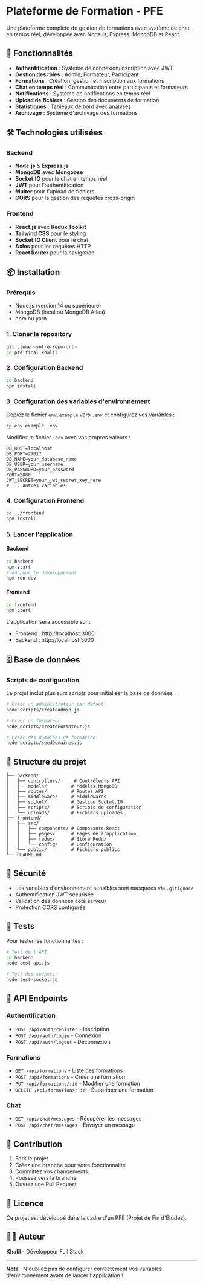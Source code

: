 # Plateforme de Formation - PFE

Une plateforme complète de gestion de formations avec système de chat en temps réel, développée avec Node.js, Express, MongoDB et React.

## 🚀 Fonctionnalités

- **Authentification** : Système de connexion/inscription avec JWT
- **Gestion des rôles** : Admin, Formateur, Participant
- **Formations** : Création, gestion et inscription aux formations
- **Chat en temps réel** : Communication entre participants et formateurs
- **Notifications** : Système de notifications en temps réel
- **Upload de fichiers** : Gestion des documents de formation
- **Statistiques** : Tableaux de bord avec analyses
- **Archivage** : Système d'archivage des formations

## 🛠️ Technologies utilisées

### Backend
- **Node.js** & **Express.js**
- **MongoDB** avec **Mongoose**
- **Socket.IO** pour le chat en temps réel
- **JWT** pour l'authentification
- **Multer** pour l'upload de fichiers
- **CORS** pour la gestion des requêtes cross-origin

### Frontend
- **React.js** avec **Redux Toolkit**
- **Tailwind CSS** pour le styling
- **Socket.IO Client** pour le chat
- **Axios** pour les requêtes HTTP
- **React Router** pour la navigation

## 📦 Installation

### Prérequis
- Node.js (version 14 ou supérieure)
- MongoDB (local ou MongoDB Atlas)
- npm ou yarn

### 1. Cloner le repository
```bash
git clone <votre-repo-url>
cd pfe_final_khalil
```

### 2. Configuration Backend
```bash
cd backend
npm install
```

### 3. Configuration des variables d'environnement
Copiez le fichier `env.example` vers `.env` et configurez vos variables :
```bash
cp env.example .env
```

Modifiez le fichier `.env` avec vos propres valeurs :
```env
DB_HOST=localhost
DB_PORT=27017
DB_NAME=your_database_name
DB_USER=your_username
DB_PASSWORD=your_password
PORT=5000
JWT_SECRET=your_jwt_secret_key_here
# ... autres variables
```

### 4. Configuration Frontend
```bash
cd ../frontend
npm install
```

### 5. Lancer l'application

#### Backend
```bash
cd backend
npm start
# ou pour le développement
npm run dev
```

#### Frontend
```bash
cd frontend
npm start
```

L'application sera accessible sur :
- Frontend : http://localhost:3000
- Backend : http://localhost:5000

## 🗄️ Base de données

### Scripts de configuration
Le projet inclut plusieurs scripts pour initialiser la base de données :

```bash
# Créer un administrateur par défaut
node scripts/createAdmin.js

# Créer un formateur
node scripts/createFormateur.js

# Créer des domaines de formation
node scripts/seedDomaines.js
```

## 📁 Structure du projet

```
├── backend/
│   ├── controllers/     # Contrôleurs API
│   ├── models/         # Modèles MongoDB
│   ├── routes/         # Routes API
│   ├── middleware/     # Middlewares
│   ├── socket/         # Gestion Socket.IO
│   ├── scripts/        # Scripts de configuration
│   └── uploads/        # Fichiers uploadés
├── frontend/
│   ├── src/
│   │   ├── components/ # Composants React
│   │   ├── pages/      # Pages de l'application
│   │   ├── redux/      # Store Redux
│   │   └── config/     # Configuration
│   └── public/         # Fichiers publics
└── README.md
```

## 🔐 Sécurité

- Les variables d'environnement sensibles sont masquées via `.gitignore`
- Authentification JWT sécurisée
- Validation des données côté serveur
- Protection CORS configurée

## 🧪 Tests

Pour tester les fonctionnalités :

```bash
# Test de l'API
cd backend
node test-api.js

# Test des sockets
node test-socket.js
```

## 📝 API Endpoints

### Authentification
- `POST /api/auth/register` - Inscription
- `POST /api/auth/login` - Connexion
- `POST /api/auth/logout` - Déconnexion

### Formations
- `GET /api/formations` - Liste des formations
- `POST /api/formations` - Créer une formation
- `PUT /api/formations/:id` - Modifier une formation
- `DELETE /api/formations/:id` - Supprimer une formation

### Chat
- `GET /api/chat/messages` - Récupérer les messages
- `POST /api/chat/messages` - Envoyer un message

## 🤝 Contribution

1. Fork le projet
2. Créez une branche pour votre fonctionnalité
3. Committez vos changements
4. Poussez vers la branche
5. Ouvrez une Pull Request

## 📄 Licence

Ce projet est développé dans le cadre d'un PFE (Projet de Fin d'Études).

## 👨‍💻 Auteur

**Khalil** - Développeur Full Stack

---

**Note** : N'oubliez pas de configurer correctement vos variables d'environnement avant de lancer l'application ! 